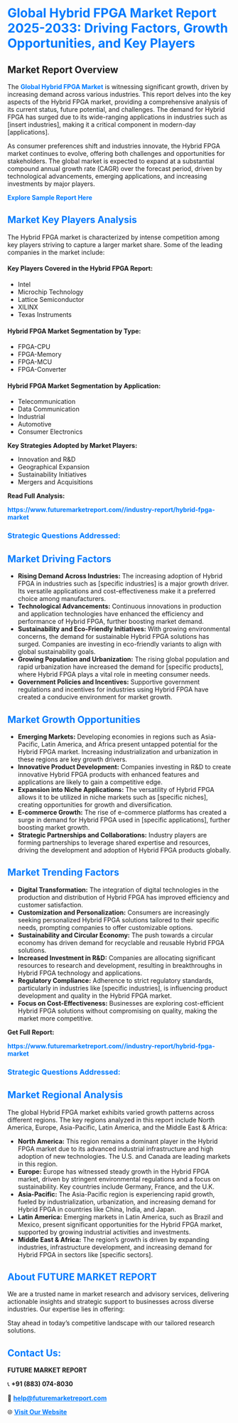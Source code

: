 <h1 style="color: #007BFF;">Global Hybrid FPGA Market Report 2025-2033: Driving Factors, Growth Opportunities, and Key Players</h1>

<section id="overview">
<h2>Market Report Overview</h2>
<p>The <a href="https://www.futuremarketreport.com//industry-report/hybrid-fpga-market" style="color: #007BFF; text-decoration: none;"><strong>Global Hybrid FPGA Market</strong></a> is witnessing significant growth, driven by increasing demand across various industries. This report delves into the key aspects of the Hybrid FPGA market, providing a comprehensive analysis of its current status, future potential, and challenges. The demand for Hybrid FPGA has surged due to its wide-ranging applications in industries such as [insert industries], making it a critical component in modern-day [applications].</p>
<p>As consumer preferences shift and industries innovate, the Hybrid FPGA market continues to evolve, offering both challenges and opportunities for stakeholders. The global market is expected to expand at a substantial compound annual growth rate (CAGR) over the forecast period, driven by technological advancements, emerging applications, and increasing investments by major players.</p>
</section>

<section id="overview">
<p><a href="https://www.futuremarketreport.com//request-sample/reportId=82461" style="color: #007BFF; text-decoration: none;"><strong>Explore Sample Report Here</strong></a></p>
</section>

<section id="key-players">
<h2 style="color: #007BFF;">Market Key Players Analysis</h2>
<p>The Hybrid FPGA market is characterized by intense competition among key players striving to capture a larger market share. Some of the leading companies in the market include:</p>
<h4>Key Players Covered in the Hybrid FPGA Report:</h4>
<ul><li>Intel</li><li>Microchip Technology</li><li>Lattice Semiconductor</li><li>XILINX</li><li>Texas Instruments</li></ul>
<h4>Hybrid FPGA Market Segmentation by Type:</h4>
<ul><li>FPGA-CPU</li><li>FPGA-Memory</li><li>FPGA-MCU</li><li>FPGA-Converter</li></ul>

<h4>Hybrid FPGA Market Segmentation by Application:</h4>
<ul><li>Telecommunication</li><li>Data Communication</li><li>Industrial</li><li>Automotive</li><li>Consumer Electronics</li></ul>
<p><strong>Key Strategies Adopted by Market Players:</strong></p>
<ul>
<li>Innovation and R&D</li>
<li>Geographical Expansion</li>
<li>Sustainability Initiatives</li>
<li>Mergers and Acquisitions</li>
</ul>
</section>

<section>
<p><strong>Read Full Analysis: </strong></p><a href="https://www.futuremarketreport.com//industry-report/hybrid-fpga-market" style="color: #007BFF; text-decoration: none;"><strong>https://www.futuremarketreport.com//industry-report/hybrid-fpga-market</strong></a>
<h3 style="color: #007BFF;">Strategic Questions Addressed:</h3>
</section>

<section id="driving-factors">
<h2 style="color: #007BFF;">Market Driving Factors</h2>
<ul>
<li><strong>Rising Demand Across Industries:</strong> The increasing adoption of Hybrid FPGA in industries such as [specific industries] is a major growth driver. Its versatile applications and cost-effectiveness make it a preferred choice among manufacturers.</li>
<li><strong>Technological Advancements:</strong> Continuous innovations in production and application technologies have enhanced the efficiency and performance of Hybrid FPGA, further boosting market demand.</li>
<li><strong>Sustainability and Eco-Friendly Initiatives:</strong> With growing environmental concerns, the demand for sustainable Hybrid FPGA solutions has surged. Companies are investing in eco-friendly variants to align with global sustainability goals.</li>
<li><strong>Growing Population and Urbanization:</strong> The rising global population and rapid urbanization have increased the demand for [specific products], where Hybrid FPGA plays a vital role in meeting consumer needs.</li>
<li><strong>Government Policies and Incentives:</strong> Supportive government regulations and incentives for industries using Hybrid FPGA have created a conducive environment for market growth.</li>
</ul>
</section>

<section id="growth-opportunities">
<h2 style="color: #007BFF;">Market Growth Opportunities</h2>
<ul>
<li><strong>Emerging Markets:</strong> Developing economies in regions such as Asia-Pacific, Latin America, and Africa present untapped potential for the Hybrid FPGA market. Increasing industrialization and urbanization in these regions are key growth drivers.</li>
<li><strong>Innovative Product Development:</strong> Companies investing in R&D to create innovative Hybrid FPGA products with enhanced features and applications are likely to gain a competitive edge.</li>
<li><strong>Expansion into Niche Applications:</strong> The versatility of Hybrid FPGA allows it to be utilized in niche markets such as [specific niches], creating opportunities for growth and diversification.</li>
<li><strong>E-commerce Growth:</strong> The rise of e-commerce platforms has created a surge in demand for Hybrid FPGA used in [specific applications], further boosting market growth.</li>
<li><strong>Strategic Partnerships and Collaborations:</strong> Industry players are forming partnerships to leverage shared expertise and resources, driving the development and adoption of Hybrid FPGA products globally.</li>
</ul>
</section>

<section id="trending-factors">
<h2 style="color: #007BFF;">Market Trending Factors</h2>
<ul>
<li><strong>Digital Transformation:</strong> The integration of digital technologies in the production and distribution of Hybrid FPGA has improved efficiency and customer satisfaction.</li>
<li><strong>Customization and Personalization:</strong> Consumers are increasingly seeking personalized Hybrid FPGA solutions tailored to their specific needs, prompting companies to offer customizable options.</li>
<li><strong>Sustainability and Circular Economy:</strong> The push towards a circular economy has driven demand for recyclable and reusable Hybrid FPGA solutions.</li>
<li><strong>Increased Investment in R&D:</strong> Companies are allocating significant resources to research and development, resulting in breakthroughs in Hybrid FPGA technology and applications.</li>
<li><strong>Regulatory Compliance:</strong> Adherence to strict regulatory standards, particularly in industries like [specific industries], is influencing product development and quality in the Hybrid FPGA market.</li>
<li><strong>Focus on Cost-Effectiveness:</strong> Businesses are exploring cost-efficient Hybrid FPGA solutions without compromising on quality, making the market more competitive.</li>
</ul>
</section>

<section>
<p><strong>Get Full Report: </strong></p><a href="https://www.futuremarketreport.com//industry-report/hybrid-fpga-market" style="color: #007BFF; text-decoration: none;"><strong>https://www.futuremarketreport.com//industry-report/hybrid-fpga-market</strong></a>
<h3 style="color: #007BFF;">Strategic Questions Addressed:</h3>
</section>


<section id="regional-analysis">
<h2 style="color: #007BFF;">Market Regional Analysis</h2>
<p>The global Hybrid FPGA market exhibits varied growth patterns across different regions. The key regions analyzed in this report include North America, Europe, Asia-Pacific, Latin America, and the Middle East & Africa:</p>
<ul>
<li><strong>North America:</strong> This region remains a dominant player in the Hybrid FPGA market due to its advanced industrial infrastructure and high adoption of new technologies. The U.S. and Canada are leading markets in this region.</li>
<li><strong>Europe:</strong> Europe has witnessed steady growth in the Hybrid FPGA market, driven by stringent environmental regulations and a focus on sustainability. Key countries include Germany, France, and the U.K.</li>
<li><strong>Asia-Pacific:</strong> The Asia-Pacific region is experiencing rapid growth, fueled by industrialization, urbanization, and increasing demand for Hybrid FPGA in countries like China, India, and Japan.</li>
<li><strong>Latin America:</strong> Emerging markets in Latin America, such as Brazil and Mexico, present significant opportunities for the Hybrid FPGA market, supported by growing industrial activities and investments.</li>
<li><strong>Middle East & Africa:</strong> The region’s growth is driven by expanding industries, infrastructure development, and increasing demand for Hybrid FPGA in sectors like [specific sectors].</li>
</ul>
</section>

<footer>
<h2 style="color: #007BFF;">About FUTURE MARKET REPORT</h2>
<p>We are a trusted name in market research and advisory services, delivering actionable insights and strategic support to businesses across diverse industries. Our expertise lies in offering:</p>

<p>Stay ahead in today’s competitive landscape with our tailored research solutions.</p>

<h2 style="color: #007BFF;">Contact Us:</h2>
<p><strong>FUTURE MARKET REPORT</strong></p>
<p>📞 <strong>+91 (883) 074-8030</strong></p>
<p>📧 <strong><a href="mailto:help@futuremarketreport.com" style="color: #007BFF;">help@futuremarketreport.com</a></strong></p>
<p>🌐 <strong><a href="https://www.futuremarketreport.com/" style="color: #007BFF;">Visit Our Website</a></strong></p>
</footer>